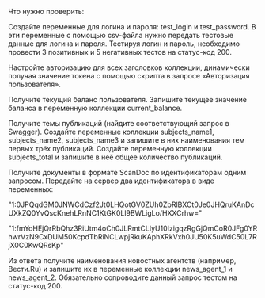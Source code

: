 Что нужно проверить:

Создайте переменные для логина и пароля: test_login и test_password. В эти переменные с помощью csv-файла нужно передать тестовые данные для логина и пароля. Тестируя логин и пароль, необходимо провести 3 позитивных и 5 негативных тестов на статус-код 200.

Настройте авторизацию для всех заголовков коллекции, динамически получая значение токена с помощью скрипта в запросе «Авторизация пользователя».

Получите текущий баланс пользователя. Запишите текущее значение баланса в переменную коллекции current_balance.

Получите темы публикаций (найдите соответствующий запрос в Swagger). Создайте переменные коллекции subjects_name1, subjects_name2, subjects_name3 и запишите в них наименования тем первых трёх публикаций. Создайте переменную коллекции subjects_total и запишите в неё общее количество публикаций.

Получите документы в формате ScanDoc по идентификаторам одним запросом. Передайте на сервер два идентификатора в виде переменных:

"1:0JPQqdGM0JNWCdCzf2Jt0LHQotGV0ZUh0ZbRlBXCt0Je0JHQruKAnDcUXkZQ0YvQscKnehLRnNC1KtGK0Ll9BWLigLo/HXXCrhw="

"1:fmYoHEjQrRbQhz3RiUtm4oCh0JLRmtCLIyU10IzigqzRgGjQmCoR0JFg0YRhwrVzN9CxDUM50KcpdTbRiNCLwpjRkuKAphXRkVxh0JU50K5uWdC50L7RjX0C0KwQRsKp"

Из ответа получите наименования новостных агентств (например, Вести.Ru) и запишите их в переменные коллекции news_agent_1 и news_agent_2. Обязательно сопроводите данный запрос тестом на статус-код 200.
